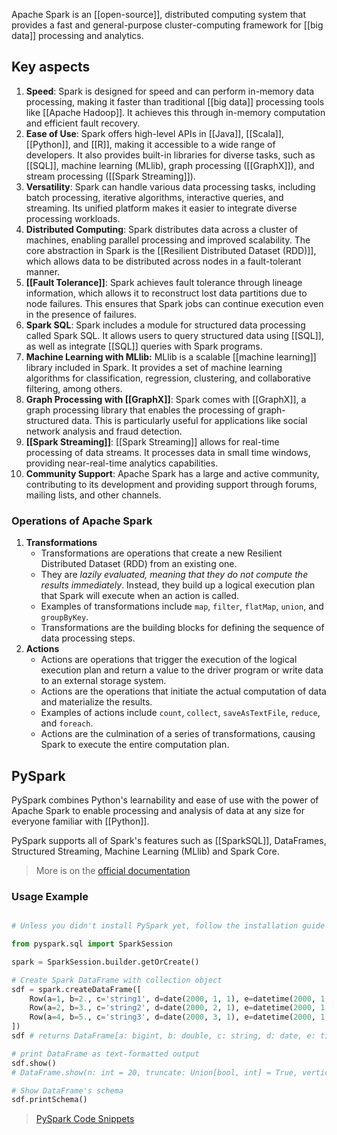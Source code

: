 Apache Spark is an [[open-source]], distributed computing system that provides a fast and general-purpose cluster-computing framework for [[big data]] processing and analytics.

## Key aspects

1. **Speed**: Spark is designed for speed and can perform in-memory data processing, making it faster than traditional [[big data]] processing tools like [[Apache Hadoop]]. It achieves this through in-memory computation and efficient fault recovery.
2. **Ease of Use**: Spark offers high-level APIs in [[Java]], [[Scala]], [[Python]], and [[R]], making it accessible to a wide range of developers. It also provides built-in libraries for diverse tasks, such as [[SQL]], machine learning (MLlib), graph processing ([[GraphX]]), and stream processing ([[Spark Streaming]]).
3. **Versatility**: Spark can handle various data processing tasks, including batch processing, iterative algorithms, interactive queries, and streaming. Its unified platform makes it easier to integrate diverse processing workloads.
4. **Distributed Computing**: Spark distributes data across a cluster of machines, enabling parallel processing and improved scalability. The core abstraction in Spark is the [[Resilient Distributed Dataset (RDD)]], which allows data to be distributed across nodes in a fault-tolerant manner.
5. **[[Fault Tolerance]]**: Spark achieves fault tolerance through lineage information, which allows it to reconstruct lost data partitions due to node failures. This ensures that Spark jobs can continue execution even in the presence of failures.
6. **Spark SQL**: Spark includes a module for structured data processing called Spark SQL. It allows users to query structured data using [[SQL]], as well as integrate [[SQL]] queries with Spark programs.
7. **Machine Learning with MLlib:** MLlib is a scalable [[machine learning]] library included in Spark. It provides a set of machine learning algorithms for classification, regression, clustering, and collaborative filtering, among others.
8. **Graph Processing with [[GraphX]]**: Spark comes with [[GraphX]], a graph processing library that enables the processing of graph-structured data. This is particularly useful for applications like social network analysis and fraud detection.
9. **[[Spark Streaming]]**: [[Spark Streaming]] allows for real-time processing of data streams. It processes data in small time windows, providing near-real-time analytics capabilities.
10. **Community Support**: Apache Spark has a large and active community, contributing to its development and providing support through forums, mailing lists, and other channels.

### Operations of Apache Spark

1. **Transformations**
    - Transformations are operations that create a new Resilient Distributed Dataset (RDD) from an existing one.
    - They are _lazily evaluated, meaning that they do not compute the results immediately_. Instead, they build up a logical execution plan that Spark will execute when an action is called.
    - Examples of transformations include `map`, `filter`, `flatMap`, `union`, and `groupByKey`.
    - Transformations are the building blocks for defining the sequence of data processing steps.
2. **Actions**
    - Actions are operations that trigger the execution of the logical execution plan and return a value to the driver program or write data to an external storage system.
    - Actions are the operations that initiate the actual computation of data and materialize the results.
    - Examples of actions include `count`, `collect`, `saveAsTextFile`, `reduce`, and `foreach`.
    - Actions are the culmination of a series of transformations, causing Spark to execute the entire computation plan.

## PySpark

PySpark combines Python's learnability and ease of use with the power of Apache Spark to enable processing and analysis of data at any size for everyone familiar with [[Python]].

PySpark supports all of Spark's features such as [[SparkSQL]], DataFrames, Structured Streaming, Machine Learning (MLlib) and Spark Core.

> More is on the [official documentation](https://spark.apache.org/docs/latest/api/python/)

### Usage Example

``` python

# Unless you didn't install PySpark yet, follow the installation guide -> https://gist.github.com/graphy-young/6875146cc34ef6960970f3af40974557

from pyspark.sql import SparkSession

spark = SparkSession.builder.getOrCreate()

# Create Spark DataFrame with collection object
sdf = spark.createDataFrame([
    Row(a=1, b=2., c='string1', d=date(2000, 1, 1), e=datetime(2000, 1, 1, 12, 0)),
    Row(a=2, b=3., c='string2', d=date(2000, 2, 1), e=datetime(2000, 1, 2, 12, 0)),
    Row(a=4, b=5., c='string3', d=date(2000, 3, 1), e=datetime(2000, 1, 3, 12, 0))
])
sdf # returns DataFrame[a: bigint, b: double, c: string, d: date, e: timestamp]

# print DataFrame as text-formatted output
sdf.show() 
# DataFrame.show(n: int = 20, truncate: Union[bool, int] = True, vertical: bool = False)

# Show DataFrame's schema
sdf.printSchema()

```

> [PySpark Code Snippets](https://gist.github.com/graphy-young/6875146cc34ef6960970f3af40974557)
